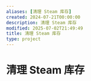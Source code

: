 ```yaml
---
aliases: [清理 Steam 库存]
created: 2024-07-21T00:00:00
description: 清理 Steam 库存
modified: 2025-07-02T21:49:49
title: 清理 Steam 库存
type: project
---
```


# 清理 Steam 库存

